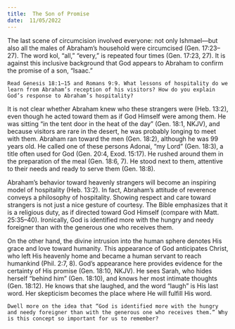```yaml
---
title:  The Son of Promise
date:  11/05/2022
---
```


The last scene of circumcision involved everyone: not only Ishmael—but also all the males of Abraham’s household were circumcised (Gen. 17:23–27). The word kol, “all,” “every,” is repeated four times (Gen. 17:23, 27). It is against this inclusive background that God appears to Abraham to confirm the promise of a son, “Isaac.”

`Read Genesis 18:1–15 and Romans 9:9. What lessons of hospitality do we learn from Abraham’s reception of his visitors? How do you explain God’s response to Abraham’s hospitality?`

It is not clear whether Abraham knew who these strangers were (Heb. 13:2), even though he acted toward them as if God Himself were among them. He was sitting “in the tent door in the heat of the day” (Gen. 18:1, NKJV), and because visitors are rare in the desert, he was probably longing to meet with them. Abraham ran toward the men (Gen. 18:2), although he was 99 years old. He called one of these persons Adonai, “my Lord” (Gen. 18:3), a title often used for God (Gen. 20:4, Exod. 15:17). He rushed around them in the preparation of the meal (Gen. 18:6, 7). He stood next to them, attentive to their needs and ready to serve them (Gen. 18:8).

Abraham’s behavior toward heavenly strangers will become an inspiring model of hospitality (Heb. 13:2). In fact, Abraham’s attitude of reverence conveys a philosophy of hospitality. Showing respect and care toward strangers is not just a nice gesture of courtesy. The Bible emphasizes that it is a religious duty, as if directed toward God Himself (compare with Matt. 25:35–40). Ironically, God is identified more with the hungry and needy foreigner than with the generous one who receives them.

On the other hand, the divine intrusion into the human sphere denotes His grace and love toward humanity. This appearance of God anticipates Christ, who left His heavenly home and became a human servant to reach humankind (Phil. 2:7, 8). God’s appearance here provides evidence for the certainty of His promise (Gen. 18:10, NKJV). He sees Sarah, who hides herself “behind him” (Gen. 18:10), and knows her most intimate thoughts (Gen. 18:12). He knows that she laughed, and the word “laugh” is His last word. Her skepticism becomes the place where He will fulfill His word.

`Dwell more on the idea that “God is identified more with the hungry and needy foreigner than with the generous one who receives them.” Why is this concept so important for us to remember?`